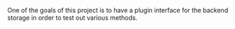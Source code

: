 One of the goals of this project is to have a plugin interface for the backend storage
in order to test out various methods.

